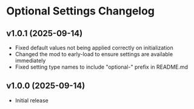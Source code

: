 # Optional Settings Changelog
## v1.0.1 (2025-09-14)
- Fixed default values not being applied correctly on initialization
- Changed the mod to early-load to ensure settings are available immediately
- Fixed setting type names to include "optional-" prefix in README.md

## v1.0.0 (2025-09-14)
- Initial release
